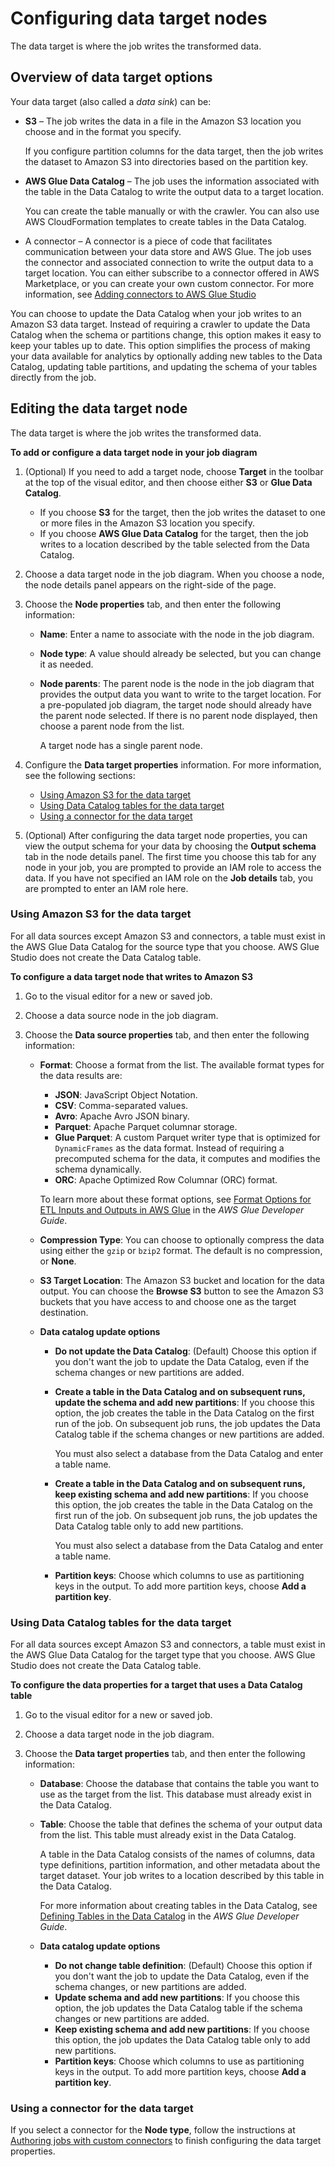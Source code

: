 # Configuring data target nodes<a name="data-target-nodes"></a>

The data target is where the job writes the transformed data\. 

## Overview of data target options<a name="edit-jobs-target-overview"></a>

Your data target \(also called a *data sink*\) can be:
+ **S3** – The job writes the data in a file in the Amazon S3 location you choose and in the format you specify\.

  If you configure partition columns for the data target, then the job writes the dataset to Amazon S3 into directories based on the partition key\.
+ **AWS Glue Data Catalog** – The job uses the information associated with the table in the Data Catalog to write the output data to a target location\. 

  You can create the table manually or with the crawler\. You can also use AWS CloudFormation templates to create tables in the Data Catalog\. 
+ A connector – A connector is a piece of code that facilitates communication between your data store and AWS Glue\. The job uses the connector and associated connection to write the output data to a target location\. You can either subscribe to a connector offered in AWS Marketplace, or you can create your own custom connector\. For more information, see [Adding connectors to AWS Glue Studio](connectors-chapter.md#creating-connectors)

You can choose to update the Data Catalog when your job writes to an Amazon S3 data target\. Instead of requiring a crawler to update the Data Catalog when the schema or partitions change, this option makes it easy to keep your tables up to date\. This option simplifies the process of making your data available for analytics by optionally adding new tables to the Data Catalog, updating table partitions, and updating the schema of your tables directly from the job\.

## Editing the data target node<a name="edit-jobs-target"></a>

The data target is where the job writes the transformed data\. 

**To add or configure a data target node in your job diagram**

1. \(Optional\) If you need to add a target node, choose **Target** in the toolbar at the top of the visual editor, and then choose either **S3** or **Glue Data Catalog**\. 
   + If you choose **S3** for the target, then the job writes the dataset to one or more files in the Amazon S3 location you specify\.
   + If you choose **AWS Glue Data Catalog** for the target, then the job writes to a location described by the table selected from the Data Catalog\.

1. Choose a data target node in the job diagram\. When you choose a node, the node details panel appears on the right\-side of the page\.

1. Choose the **Node properties** tab, and then enter the following information:
   + **Name**: Enter a name to associate with the node in the job diagram\.
   + **Node type**: A value should already be selected, but you can change it as needed\.
   + **Node parents**: The parent node is the node in the job diagram that provides the output data you want to write to the target location\. For a pre\-populated job diagram, the target node should already have the parent node selected\. If there is no parent node displayed, then choose a parent node from the list\. 

     A target node has a single parent node\.

1. Configure the **Data target properties** information\. For more information, see the following sections:
   + [Using Amazon S3 for the data target](#edit-job-target-S3)
   + [Using Data Catalog tables for the data target](#edit-job-target-catalog)
   + [Using a connector for the data target](#edit-job-target-connector)

1. \(Optional\) After configuring the data target node properties, you can view the output schema for your data by choosing the **Output schema** tab in the node details panel\. The first time you choose this tab for any node in your job, you are prompted to provide an IAM role to access the data\. If you have not specified an IAM role on the **Job details** tab, you are prompted to enter an IAM role here\.

### Using Amazon S3 for the data target<a name="edit-job-target-S3"></a>

For all data sources except Amazon S3 and connectors, a table must exist in the AWS Glue Data Catalog for the source type that you choose\. AWS Glue Studio does not create the Data Catalog table\.

**To configure a data target node that writes to Amazon S3**

1. Go to the visual editor for a new or saved job\.

1. Choose a data source node in the job diagram\.

1. Choose the **Data source properties** tab, and then enter the following information:
   + **Format**: Choose a format from the list\. The available format types for the data results are:
     + **JSON**: JavaScript Object Notation\. 
     + **CSV**: Comma\-separated values\. 
     + **Avro**: Apache Avro JSON binary\. 
     + **Parquet**: Apache Parquet columnar storage\. 
     + **Glue Parquet**: A custom Parquet writer type that is optimized for `DynamicFrames` as the data format\. Instead of requiring a precomputed schema for the data, it computes and modifies the schema dynamically\.
     + **ORC**: Apache Optimized Row Columnar \(ORC\) format\. 

     To learn more about these format options, see [Format Options for ETL Inputs and Outputs in AWS Glue](https://docs.aws.amazon.com/glue/latest/dg/aws-glue-programming-etl-format.html) in the *AWS Glue Developer Guide*\.
   + **Compression Type**: You can choose to optionally compress the data using either the `gzip` or `bzip2` format\. The default is no compression, or **None**\.
   + **S3 Target Location**: The Amazon S3 bucket and location for the data output\. You can choose the **Browse S3** button to see the Amazon S3 buckets that you have access to and choose one as the target destination\. 
   + **Data catalog update options**
     + **Do not update the Data Catalog**: \(Default\) Choose this option if you don't want the job to update the Data Catalog, even if the schema changes or new partitions are added\.
     + **Create a table in the Data Catalog and on subsequent runs, update the schema and add new partitions**: If you choose this option, the job creates the table in the Data Catalog on the first run of the job\. On subsequent job runs, the job updates the Data Catalog table if the schema changes or new partitions are added\.

       You must also select a database from the Data Catalog and enter a table name\.
     + **Create a table in the Data Catalog and on subsequent runs, keep existing schema and add new partitions**: If you choose this option, the job creates the table in the Data Catalog on the first run of the job\. On subsequent job runs, the job updates the Data Catalog table only to add new partitions\.

       You must also select a database from the Data Catalog and enter a table name\.
     + **Partition keys**: Choose which columns to use as partitioning keys in the output\. To add more partition keys, choose **Add a partition key**\.

### Using Data Catalog tables for the data target<a name="edit-job-target-catalog"></a>

For all data sources except Amazon S3 and connectors, a table must exist in the AWS Glue Data Catalog for the target type that you choose\. AWS Glue Studio does not create the Data Catalog table\.

**To configure the data properties for a target that uses a Data Catalog table**

1. Go to the visual editor for a new or saved job\.

1. Choose a data target node in the job diagram\.

1. Choose the **Data target properties** tab, and then enter the following information:
   + **Database**: Choose the database that contains the table you want to use as the target from the list\. This database must already exist in the Data Catalog\.
   + **Table**: Choose the table that defines the schema of your output data from the list\. This table must already exist in the Data Catalog\.

     A table in the Data Catalog consists of the names of columns, data type definitions, partition information, and other metadata about the target dataset\. Your job writes to a location described by this table in the Data Catalog\.

     For more information about creating tables in the Data Catalog, see [Defining Tables in the Data Catalog](https://docs.aws.amazon.com/glue/latest/dg/tables-described.html) in the *AWS Glue Developer Guide*\.
   + **Data catalog update options**
     + **Do not change table definition**: \(Default\) Choose this option if you don't want the job to update the Data Catalog, even if the schema changes, or new partitions are added\.
     + **Update schema and add new partitions**: If you choose this option, the job updates the Data Catalog table if the schema changes or new partitions are added\.
     + **Keep existing schema and add new partitions**: If you choose this option, the job updates the Data Catalog table only to add new partitions\.
     + **Partition keys**: Choose which columns to use as partitioning keys in the output\. To add more partition keys, choose **Add a partition key**\.

### Using a connector for the data target<a name="edit-job-target-connector"></a>

If you select a connector for the **Node type**, follow the instructions at [Authoring jobs with custom connectors](connectors-chapter.md#job-authoring-custom-connectors) to finish configuring the data target properties\.